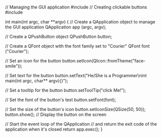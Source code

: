 // Managing the GUI application
#include <QApplication>
// Creating clickable buttons 
#include <QPushButton> 


int main(int argc, char **argv)
{
// Create a QApplication object to manage the GUI application
 QApplication app (argc, argv); 

// Create a QPushButton object
 QPushButton button; 

// Create a QFont object with the font family set to "Courier"
 QFont font ("Courier"); 

// Set an icon for the button
 button.setIcon(QIcon::fromTheme("face-smile")); 

// Set text for the button
 button.setText("He/She is a Programmer\nint main(int argc, char** argv){}"); 

// Set a tooltip for the button
 button.setToolTip("click Me!"); 

// Set the font of the button's text
 button.setFont(font); 

// Set the size of the button's icon
 button.setIconSize(QSize(50, 50));  button.show(); // Display the button on the screen

// Start the event loop of the QApplication 
// and return the exit code of the application when it's closed
 return app.exec(); 
}
